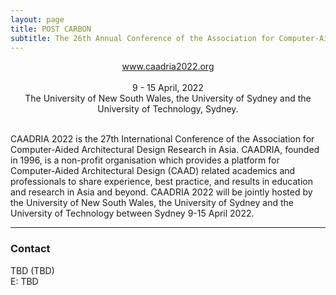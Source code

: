 ```yaml
---
layout: page
title: POST CARBON
subtitle: The 26th Annual Conference of the Association for Computer-Aided Architectural Design Research in Asia (CAADRIA 2022)
---
```


<div align="center">
<a href="http://www.caadria2022.org">www.caadria2022.org</a><br />
<br />
9 - 15 April, 2022 <br />
The University of New South Wales, the University of Sydney and the University of Technology, Sydney. <br />
<br />
</div>

CAADRIA 2022 is the 27th International Conference of the Association for Computer-Aided Architectural Design Research in Asia. CAADRIA, founded in 1996, is a non-profit organisation which provides a platform for Computer-Aided Architectural Design (CAAD) related academics and professionals to share experience, best practice, and results in education and research in Asia and beyond. CAADRIA 2022 will be jointly hosted by the University of New South Wales, the University of Sydney and the University of Technology between Sydney 9-15 April 2022.


<div align="center">
</div>




----
### Contact

TBD (TBD)<br />
E: TBD <br />

